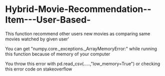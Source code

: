 # Hybrid-Movie-Recommendation--Item---User-Based-
This function recommend other users new movies as comparing same movies  watched by  given user' 

You can get "numpy.core._exceptions._ArrayMemoryError:" while running this function because of memory of your computer

You throw this error with pd.read_csv(.....,"low_memory=True") or checking this error code on stakeoverflow 
